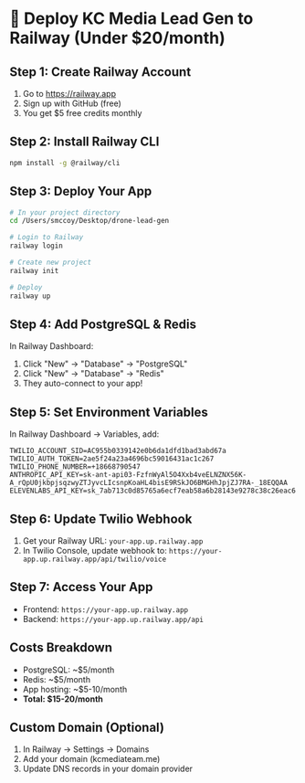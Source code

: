 # 🚀 Deploy KC Media Lead Gen to Railway (Under $20/month)

## Step 1: Create Railway Account
1. Go to https://railway.app
2. Sign up with GitHub (free)
3. You get $5 free credits monthly

## Step 2: Install Railway CLI
```bash
npm install -g @railway/cli
```

## Step 3: Deploy Your App
```bash
# In your project directory
cd /Users/smccoy/Desktop/drone-lead-gen

# Login to Railway
railway login

# Create new project
railway init

# Deploy
railway up
```

## Step 4: Add PostgreSQL & Redis
In Railway Dashboard:
1. Click "New" → "Database" → "PostgreSQL"
2. Click "New" → "Database" → "Redis"
3. They auto-connect to your app!

## Step 5: Set Environment Variables
In Railway Dashboard → Variables, add:

```
TWILIO_ACCOUNT_SID=AC955b0339142e0b6da1dfd1bad3abd67a
TWILIO_AUTH_TOKEN=2ae5f24a23a4696bc59016431ac1c267
TWILIO_PHONE_NUMBER=+18668790547
ANTHROPIC_API_KEY=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
ELEVENLABS_API_KEY=sk_7ab713c0d85765a6ecf7eab58a6b28143e9278c38c26eac6
```

## Step 6: Update Twilio Webhook
1. Get your Railway URL: `your-app.up.railway.app`
2. In Twilio Console, update webhook to: `https://your-app.up.railway.app/api/twilio/voice`

## Step 7: Access Your App
- Frontend: `https://your-app.up.railway.app`
- Backend: `https://your-app.up.railway.app/api`

## Costs Breakdown
- PostgreSQL: ~$5/month
- Redis: ~$5/month  
- App hosting: ~$5-10/month
- **Total: $15-20/month**

## Custom Domain (Optional)
1. In Railway → Settings → Domains
2. Add your domain (kcmediateam.me)
3. Update DNS records in your domain provider